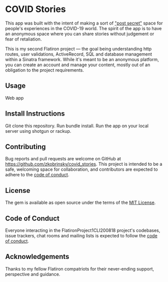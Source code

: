 # COVID Stories

This app was built with the intent of making a sort of ["post secret"](postsecret.com) space for people's experiences in the COVID-19 world. The spirit of the app is to have an anonymous space where you can share stories without judgement or fear of retaliation. 

This is my second Flatiron project — the goal being understanding http routes, user validations, ActiveRecord, SQL and database management within a Sinatra framework. While it's meant to be an anonymous platform, you can create an account and manage your content, mostly out of an obligation to the project requirements.

## Usage
Web app

## Install Instructions
Git clone this repository.
Run bundle install.
Run the app on your local server using shotgun or rackup.

## Contributing
Bug reports and pull requests are welcome on GitHub at https://github.com/zkobrinsky/covid_stories. This project is intended to be a safe, welcoming space for collaboration, and contributors are expected to adhere to the [code of conduct](https://github.com/zkobrinsky/covid_stories/blob/master/CODE_OF_CONDUCT.md).

## License
The gem is available as open source under the terms of the [MIT License](https://opensource.org/licenses/MIT).

## Code of Conduct
Everyone interacting in the FlatironProject1CLI200818 project's codebases, issue trackers, chat rooms and mailing lists is expected to follow the [code of conduct](https://github.com/zkobrinsky/covid_stories/blob/master/CODE_OF_CONDUCT.md).

## Acknowledgements
Thanks to my fellow Flatiron compatriots for their never-ending support, perspective and guidance. 



